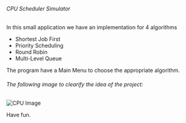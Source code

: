 ###### CPU Scheduler Simulator

In this small application we have an implementation for 4 algorithms

* Shortest Job First
* Priority Scheduling
* Round Robin
* Multi-Level Queue

The program have a Main Menu to choose the appropriate algorithm.

###### The following image to clearify the idea of the project:

![CPU Image](https://github.com/TawfikYasser/Project-Guidance/blob/main/Desktop%20Application/Basic/Java/CPU%20Scheduler/CPU-Image.png)   

Have fun.
